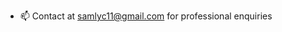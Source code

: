 - 📫 Contact at samlyc11@gmail.com for professional enquiries 
<!---
Just-Jam/Just-Jam is a ✨ special ✨ repository because its `README.md` (this file) appears on your GitHub profile.
You can click the Preview link to take a look at your changes.
--->
